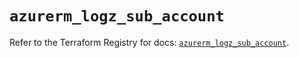 # `azurerm_logz_sub_account`

Refer to the Terraform Registry for docs: [`azurerm_logz_sub_account`](https://registry.terraform.io/providers/hashicorp/azurerm/3.107.0/docs/resources/logz_sub_account).
